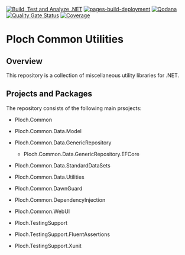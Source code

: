 [![Build, Test and Analyze .NET](https://github.com/mrploch/ploch-common/actions/workflows/build-dotnet.yml/badge.svg)](https://github.com/mrploch/ploch-common/actions/workflows/build-dotnet.yml)
[![pages-build-deployment](https://github.com/mrploch/ploch-common/actions/workflows/pages/pages-build-deployment/badge.svg)](https://github.com/mrploch/ploch-common/actions/workflows/pages/pages-build-deployment)
[![Qodana](https://github.com/mrploch/ploch-common/actions/workflows/code_quality.yml/badge.svg)](https://github.com/mrploch/ploch-common/actions/workflows/code_quality.yml)
[![Quality Gate Status](https://sonarcloud.io/api/project_badges/measure?project=mrploch_ploch-common&metric=alert_status)](https://sonarcloud.io/summary/new_code?id=mrploch_ploch-common)
[![Coverage](https://sonarcloud.io/api/project_badges/measure?project=mrploch_ploch-common&metric=coverage)](https://sonarcloud.io/summary/new_code?id=mrploch_ploch-common)

# Ploch Common Utilities

## Overview

This repository is a collection of miscellaneous utility libraries for .NET.

## Projects and Packages

The repository consists of the following main prsojects:

- Ploch.Common
- Ploch.Common.Data.Model
- Ploch.Common.Data.GenericRepository
    - Ploch.Common.Data.GenericRepository.EFCore

- Ploch.Common.Data.StandardDataSets
- Ploch.Common.Data.Utilities
- Ploch.Common.DawnGuard
- Ploch.Common.DependencyInjection
- Ploch.Common.WebUI
- Ploch.TestingSupport
- Ploch.TestingSupport.FluentAssertions
- Ploch.TestingSupport.Xunit
